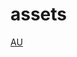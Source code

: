 # assets

[AU](https://discord.com/channels/1103864219620884560/1396850027426611240/1399735886257590364)

